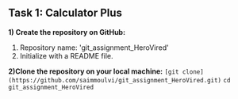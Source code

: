 ## Task 1: Calculator Plus
**1) Create the repository on GitHub:**
1. Repository name: 'git_assignment_HeroVired'
2. Initialize with a README file.

**2)Clone the repository on your local machine:**
`[git clone] (https://github.com/saimmoulvi/git_assignment_HeroVired.git)`
`cd git_assignment_HeroVired`





